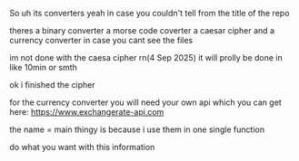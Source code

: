 So uh its converters yeah in case you couldn't tell from the title of the repo 

theres a binary converter a morse code coverter a caesar cipher and a currency converter in case you cant see the files

im not done with the caesa cipher rn(4 Sep 2025) it will prolly be done in like 10min or smth

ok i finished the cipher

for the currency converter you will need your own api which you can get here: https://www.exchangerate-api.com 

the name = main thingy is because i use them in one single function

do what you want with this information
